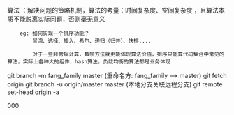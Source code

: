 
 算法 ：解决问题的策略机制，算法的考量：时间复杂度、空间复杂度  ，且算法本质不能脱离实际问题，否则毫无意义
        
        
        eg: 如何实现一个排序功能？ 
            冒泡、选择、插入、希尔、递归（归并）、快排....
            
            对于一些非常规计算，数学方法就更能体现算法价值，排序只能算代码集合中常见的算法，实际上各种大的组件，hash算法，负载均衡的算法都是业务体现
       

git branch -m fang_family master   (重命名方: fang_family --> master)
git fetch origin
git branch -u origin/master master (本地分支关联远程分支)
git remote set-head origin -a

000